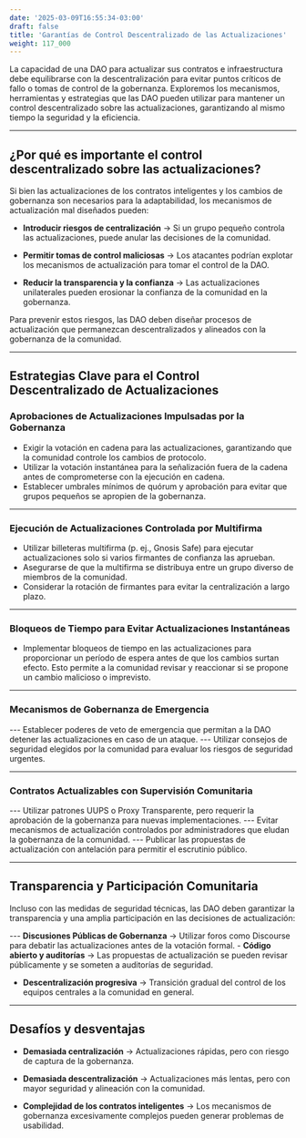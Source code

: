 ```yaml
---
date: '2025-03-09T16:55:34-03:00'
draft: false
title: 'Garantías de Control Descentralizado de las Actualizaciones'
weight: 117_000
---
```


La capacidad de una DAO para actualizar sus contratos e infraestructura debe equilibrarse con la descentralización para evitar puntos críticos de fallo o tomas de control de la gobernanza. Exploremos los mecanismos, herramientas y estrategias que las DAO pueden utilizar para mantener un control descentralizado sobre las actualizaciones, garantizando al mismo tiempo la seguridad y la eficiencia.

---

## **¿Por qué es importante el control descentralizado sobre las actualizaciones?**

Si bien las actualizaciones de los contratos inteligentes y los cambios de gobernanza son necesarios para la adaptabilidad, los mecanismos de actualización mal diseñados pueden:

- **Introducir riesgos de centralización** → Si un grupo pequeño controla las actualizaciones, puede anular las decisiones de la comunidad.

- **Permitir tomas de control maliciosas** → Los atacantes podrían explotar los mecanismos de actualización para tomar el control de la DAO.

- **Reducir la transparencia y la confianza** → Las actualizaciones unilaterales pueden erosionar la confianza de la comunidad en la gobernanza.

Para prevenir estos riesgos, las DAO deben diseñar procesos de actualización que permanezcan descentralizados y alineados con la gobernanza de la comunidad.

---

## **Estrategias Clave para el Control Descentralizado de Actualizaciones**

### **Aprobaciones de Actualizaciones Impulsadas por la Gobernanza**
- Exigir la votación en cadena para las actualizaciones, garantizando que la comunidad controle los cambios de protocolo.
- Utilizar la votación instantánea para la señalización fuera de la cadena antes de comprometerse con la ejecución en cadena.
- Establecer umbrales mínimos de quórum y aprobación para evitar que grupos pequeños se apropien de la gobernanza.

- ---

### **Ejecución de Actualizaciones Controlada por Multifirma**
- Utilizar billeteras multifirma (p. ej., Gnosis Safe) para ejecutar actualizaciones solo si varios firmantes de confianza las aprueban.
- Asegurarse de que la multifirma se distribuya entre un grupo diverso de miembros de la comunidad.
- Considerar la rotación de firmantes para evitar la centralización a largo plazo.

- ---

### **Bloqueos de Tiempo para Evitar Actualizaciones Instantáneas**
- Implementar bloqueos de tiempo en las actualizaciones para proporcionar un período de espera antes de que los cambios surtan efecto. Esto permite a la comunidad revisar y reaccionar si se propone un cambio malicioso o imprevisto.

---

### **Mecanismos de Gobernanza de Emergencia**
--- Establecer poderes de veto de emergencia que permitan a la DAO detener las actualizaciones en caso de un ataque.
--- Utilizar consejos de seguridad elegidos por la comunidad para evaluar los riesgos de seguridad urgentes.

---

### **Contratos Actualizables con Supervisión Comunitaria**
--- Utilizar patrones UUPS o Proxy Transparente, pero requerir la aprobación de la gobernanza para nuevas implementaciones.
--- Evitar mecanismos de actualización controlados por administradores que eludan la gobernanza de la comunidad.
--- Publicar las propuestas de actualización con antelación para permitir el escrutinio público.

---

## **Transparencia y Participación Comunitaria**

Incluso con las medidas de seguridad técnicas, las DAO deben garantizar la transparencia y una amplia participación en las decisiones de actualización:

--- **Discusiones Públicas de Gobernanza** → Utilizar foros como Discourse para debatir las actualizaciones antes de la votación formal. - **Código abierto y auditorías** → Las propuestas de actualización se pueden revisar públicamente y se someten a auditorías de seguridad.

- **Descentralización progresiva** → Transición gradual del control de los equipos centrales a la comunidad en general.

---

## **Desafíos y desventajas**

- **Demasiada centralización** → Actualizaciones rápidas, pero con riesgo de captura de la gobernanza.

- **Demasiada descentralización** → Actualizaciones más lentas, pero con mayor seguridad y alineación con la comunidad.

- **Complejidad de los contratos inteligentes** → Los mecanismos de gobernanza excesivamente complejos pueden generar problemas de usabilidad.